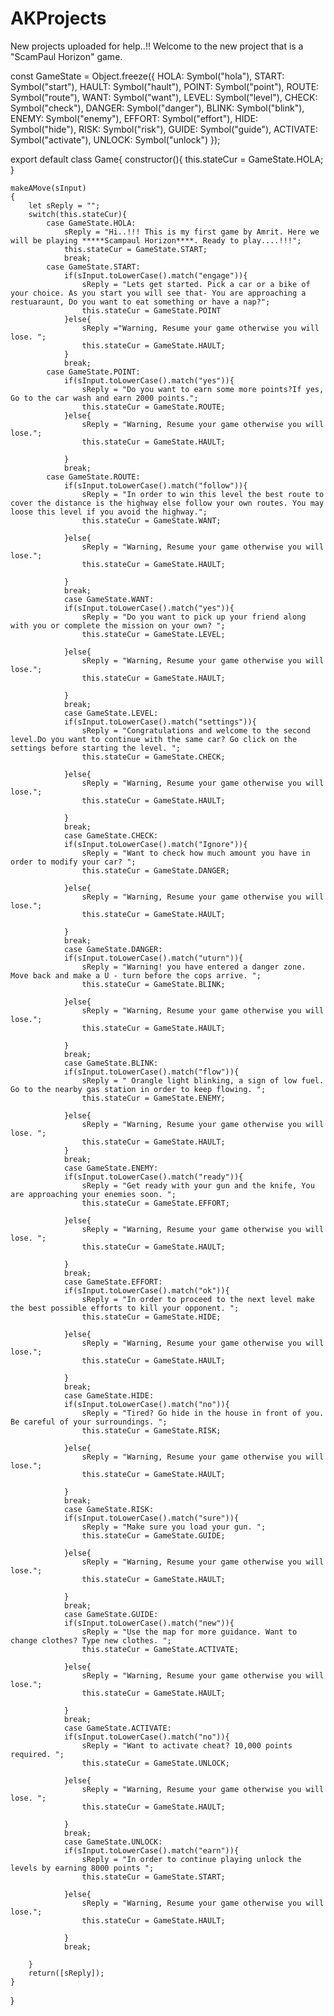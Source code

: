 # AKProjects
New projects uploaded for help..!!
Welcome to the new project that is a "ScamPaul Horizon" game.


const GameState = Object.freeze({
    HOLA:   Symbol("hola"),
    START:  Symbol("start"),
    HAULT: Symbol("hault"),
    POINT: Symbol("point"),
    ROUTE: Symbol("route"),
    WANT: Symbol("want"),
    LEVEL: Symbol("level"),
    CHECK: Symbol("check"),
    DANGER: Symbol("danger"),
    BLINK: Symbol("blink"),
    ENEMY: Symbol("enemy"),
    EFFORT: Symbol("effort"),
    HIDE: Symbol("hide"),
    RISK: Symbol("risk"),
    GUIDE: Symbol("guide"),
    ACTIVATE: Symbol("activate"),
    UNLOCK: Symbol("unlock")
});

export default class Game{
    constructor(){
        this.stateCur = GameState.HOLA;
    }
    
    makeAMove(sInput)
    {
        let sReply = "";
        switch(this.stateCur){
            case GameState.HOLA:
                sReply = "Hi..!!! This is my first game by Amrit. Here we will be playing *****Scampaul Horizon****. Ready to play....!!!";
                this.stateCur = GameState.START;
                break;
            case GameState.START:
                if(sInput.toLowerCase().match("engage")){
                    sReply = "Lets get started. Pick a car or a bike of your choice. As you start you will see that- You are approaching a restuaraunt, Do you want to eat something or have a nap?";
                    this.stateCur = GameState.POINT
                }else{
                    sReply ="Warning, Resume your game otherwise you will lose. ";
                    this.stateCur = GameState.HAULT;
                }
                break;
            case GameState.POINT:
                if(sInput.toLowerCase().match("yes")){
                    sReply = "Do you want to earn some more points?If yes, Go to the car wash and earn 2000 points.";
                    this.stateCur = GameState.ROUTE;
                }else{
                    sReply = "Warning, Resume your game otherwise you will lose.";
                    this.stateCur = GameState.HAULT;

                }
                break;
            case GameState.ROUTE:
                if(sInput.toLowerCase().match("follow")){
                    sReply = "In order to win this level the best route to cover the distance is the highway else follow your own routes. You may loose this level if you avoid the highway.";
                    this.stateCur = GameState.WANT;

                }else{
                    sReply = "Warning, Resume your game otherwise you will lose.";
                    this.stateCur = GameState.HAULT;
    
                }
                break;
                case GameState.WANT:
                if(sInput.toLowerCase().match("yes")){
                    sReply = "Do you want to pick up your friend along with you or complete the mission on your own? ";
                    this.stateCur = GameState.LEVEL;

                }else{
                    sReply = "Warning, Resume your game otherwise you will lose.";
                    this.stateCur = GameState.HAULT;
    
                }
                break;
                case GameState.LEVEL:
                if(sInput.toLowerCase().match("settings")){
                    sReply = "Congratulations and welcome to the second level.Do you want to continue with the same car? Go click on the settings before starting the level. ";
                    this.stateCur = GameState.CHECK;

                }else{
                    sReply = "Warning, Resume your game otherwise you will lose.";
                    this.stateCur = GameState.HAULT;
    
                }
                break;
                case GameState.CHECK:
                if(sInput.toLowerCase().match("Ignore")){
                    sReply = "Want to check how much amount you have in order to modify your car? ";
                    this.stateCur = GameState.DANGER;

                }else{
                    sReply = "Warning, Resume your game otherwise you will lose.";
                    this.stateCur = GameState.HAULT;
    
                }
                break;
                case GameState.DANGER:
                if(sInput.toLowerCase().match("uturn")){
                    sReply = "Warning! you have entered a danger zone. Move back and make a U - turn before the cops arrive. ";
                    this.stateCur = GameState.BLINK;

                }else{
                    sReply = "Warning, Resume your game otherwise you will lose.";
                    this.stateCur = GameState.HAULT;
    
                }
                break;
                case GameState.BLINK:
                if(sInput.toLowerCase().match("flow")){
                    sReply = " Orangle light blinking, a sign of low fuel. Go to the nearby gas station in order to keep flowing. ";
                    this.stateCur = GameState.ENEMY;

                }else{
                    sReply = "Warning, Resume your game otherwise you will lose. ";
                    this.stateCur = GameState.HAULT;
                }
                break;
                case GameState.ENEMY:
                if(sInput.toLowerCase().match("ready")){
                    sReply = "Get ready with your gun and the knife, You are approaching your enemies soon. ";
                    this.stateCur = GameState.EFFORT;

                }else{
                    sReply = "Warning, Resume your game otherwise you will lose. ";
                    this.stateCur = GameState.HAULT;
    
                }
                break;
                case GameState.EFFORT:
                if(sInput.toLowerCase().match("ok")){
                    sReply = "In order to proceed to the next level make the best possible efforts to kill your opponent. ";
                    this.stateCur = GameState.HIDE;

                }else{
                    sReply = "Warning, Resume your game otherwise you will lose.";
                    this.stateCur = GameState.HAULT;
    
                }
                break;
                case GameState.HIDE:
                if(sInput.toLowerCase().match("no")){
                    sReply = "Tired? Go hide in the house in front of you. Be careful of your surroundings. ";
                    this.stateCur = GameState.RISK;

                }else{
                    sReply = "Warning, Resume your game otherwise you will lose.";
                    this.stateCur = GameState.HAULT;
    
                }
                break;
                case GameState.RISK:
                if(sInput.toLowerCase().match("sure")){
                    sReply = "Make sure you load your gun. ";
                    this.stateCur = GameState.GUIDE;

                }else{
                    sReply = "Warning, Resume your game otherwise you will lose.";
                    this.stateCur = GameState.HAULT;
    
                }
                break;
                case GameState.GUIDE:
                if(sInput.toLowerCase().match("new")){
                    sReply = "Use the map for more guidance. Want to change clothes? Type new clothes. ";
                    this.stateCur = GameState.ACTIVATE;

                }else{
                    sReply = "Warning, Resume your game otherwise you will lose.";
                    this.stateCur = GameState.HAULT;
    
                }
                break;
                case GameState.ACTIVATE:
                if(sInput.toLowerCase().match("no")){
                    sReply = "Want to activate cheat? 10,000 points required. ";
                    this.stateCur = GameState.UNLOCK;

                }else{
                    sReply = "Warning, Resume your game otherwise you will lose. ";
                    this.stateCur = GameState.HAULT;
    
                }
                break;
                case GameState.UNLOCK:
                if(sInput.toLowerCase().match("earn")){
                    sReply = "In order to continue playing unlock the levels by earning 8000 points ";
                    this.stateCur = GameState.START;

                }else{
                    sReply = "Warning, Resume your game otherwise you will lose.";
                    this.stateCur = GameState.HAULT;
    
                }
                break;
                
        }
        return([sReply]);
    }
}

